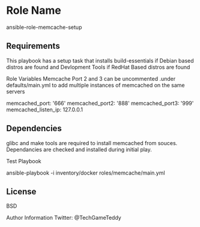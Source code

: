 Role Name
=========

ansible-role-memcache-setup


Requirements
------------
This playbook has a setup task that installs build-essentials if
Debian based distros are found and Devlopment Tools if RedHat Based distros are found

Role Variables
  Memcache Port 2 and 3 can be uncommented .under defaults/main.yml
  to add multiple instances of memcached on the same servers

  memcached_port: '666'
  memcached_port2: '888'
  memcached_port3: '999'
  memcached_listen_ip: 127.0.0.1

Dependencies
------------
 glibc and make tools are required to install memcached from souces. Dependancies are checked and installed during initial play.

Test Playbook

 ansible-playbook -i inventory/docker
 roles/memcache/main.yml

License
---
BSD

Author Information
 Twitter: @TechGameTeddy
